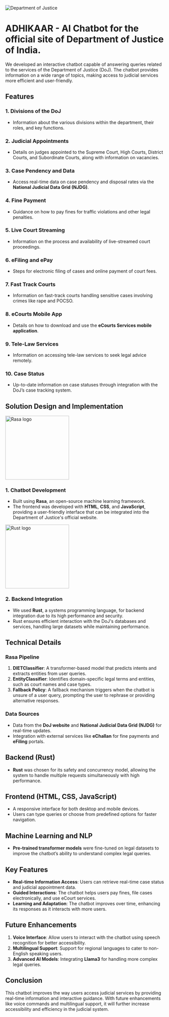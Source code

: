 ![Department of Justice](https://i0.wp.com/www.tridindia.com/wp-content/uploads/2022/01/gov-justice-logo.png?w=351&ssl=1)
# ADHIKAAR - AI Chatbot for the official site of Department of Justice of India.
We developed an interactive chatbot capable of answering queries related to the services of the Department of Justice (DoJ). The chatbot provides information on a wide range of topics, making access to judicial services more efficient and user-friendly.

## Features

### 1. Divisions of the DoJ
- Information about the various divisions within the department, their roles, and key functions.

### 2. Judicial Appointments
- Details on judges appointed to the Supreme Court, High Courts, District Courts, and Subordinate Courts, along with information on vacancies.

### 3. Case Pendency and Data
- Access real-time data on case pendency and disposal rates via the **National Judicial Data Grid (NJDG)**.

### 4. Fine Payment
- Guidance on how to pay fines for traffic violations and other legal penalties.

### 5. Live Court Streaming
- Information on the process and availability of live-streamed court proceedings.

### 6. eFiling and ePay
- Steps for electronic filing of cases and online payment of court fees.

### 7. Fast Track Courts
- Information on fast-track courts handling sensitive cases involving crimes like rape and POCSO.

### 8. eCourts Mobile App
- Details on how to download and use the **eCourts Services mobile application**.

### 9. Tele-Law Services
- Information on accessing tele-law services to seek legal advice remotely.

### 10. Case Status
- Up-to-date information on case statuses through integration with the DoJ’s case tracking system.

## Solution Design and Implementation

<img src= "https://rasa.community/static/facebook-og-dc4e1962b0a58c63cd387fcea00d2225.png" alt= "Rasa logo" width= "200"/>

### 1. Chatbot Development
- Built using **Rasa**, an open-source machine learning framework.
- The frontend was developed with **HTML**, **CSS**, and **JavaScript**, providing a user-friendly interface that can be integrated into the Department of Justice's official website.

<img src= "https://th.bing.com/th/id/OIP.z1PsRTIvCCIaMjTgUXCcIAHaCH?w=322&h=99&c=7&r=0&o=5&dpr=1.3&pid=1.7" alt= "Rust logo" width= "200"/>

### 2. Backend Integration
- We used **Rust**, a systems programming language, for backend integration due to its high performance and security.
- Rust ensures efficient interaction with the DoJ's databases and services, handling large datasets while maintaining performance.

## Technical Details

### Rasa Pipeline
1. **DIETClassifier**: A transformer-based model that predicts intents and extracts entities from user queries.
2. **EntityClassifier**: Identifies domain-specific legal terms and entities, such as court names and case types.
3. **Fallback Policy**: A fallback mechanism triggers when the chatbot is unsure of a user query, prompting the user to rephrase or providing alternative responses.

### Data Sources
- Data from the **DoJ website** and **National Judicial Data Grid (NJDG)** for real-time updates.
- Integration with external services like **eChallan** for fine payments and **eFiling** portals.

## Backend (Rust)
- **Rust** was chosen for its safety and concurrency model, allowing the system to handle multiple requests simultaneously with high performance.

## Frontend (HTML, CSS, JavaScript)
- A responsive interface for both desktop and mobile devices.
- Users can type queries or choose from predefined options for faster navigation.

## Machine Learning and NLP
- **Pre-trained transformer models** were fine-tuned on legal datasets to improve the chatbot’s ability to understand complex legal queries.

## Key Features
- **Real-time Information Access**: Users can retrieve real-time case status and judicial appointment data.
- **Guided Interactions**: The chatbot helps users pay fines, file cases electronically, and use eCourt services.
- **Learning and Adaptation**: The chatbot improves over time, enhancing its responses as it interacts with more users.

## Future Enhancements

1. **Voice Interface**: Allow users to interact with the chatbot using speech recognition for better accessibility.
2. **Multilingual Support**: Support for regional languages to cater to non-English speaking users.
3. **Advanced AI Models**: Integrating **Llama3** for handling more complex legal queries.

## Conclusion
This chatbot improves the way users access judicial services by providing real-time information and interactive guidance. With future enhancements like voice commands and multilingual support, it will further increase accessibility and efficiency in the judicial system.
